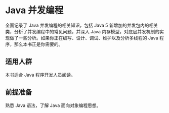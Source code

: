 # Java 并发编程

全面记录了 Java 并发编程的相关知识，包括 Java 5 新增加的并发包内的相关类，分析了并发编程中的常见问题，并深入 Java 内存模型，对底层并发机制的实现做了一些分析。如果你正在编写、设计、调试、维护以及分析多线程的 Java 程序，那么本书正是你需要的。

## 适用人群

本书适合 Java 程序开发人员阅读。

## 前提准备

熟悉 Java 语法，了解 Java 面向对象编程思想。
